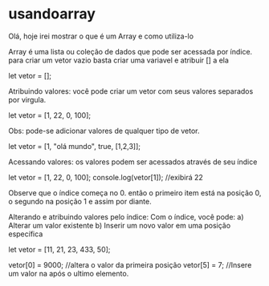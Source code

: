 # usandoarray
 Olá, hoje irei mostrar o que é um Array e como utiliza-lo

Array é uma lista ou coleção de dados que pode ser acessada por índice.
para criar um vetor vazio basta criar uma variavel e atribuir [] a ela

let vetor = [];

Atribuindo valores: você pode criar um vetor com seus valores separados por virgula.

let vetor = [1, 22, 0, 100];

Obs: pode-se adicionar valores de qualquer tipo de vetor.

let vetor = [1, "olá mundo", true, [1,2,3]];

Acessando valores: os valores podem ser acessados através de seu índice

let vetor = [1, 22, 0, 100];
console.log(vetor[1]); //exibirá 22

Observe que o índice começa no 0. então o primeiro item está na posição 0,
o segundo na posição 1 e assim por diante.

Alterando e atribuindo valores pelo índice:
Com o índice, você pode: 
a) Alterar um valor existente
b) Inserir um novo valor em uma posição específica

let vetor = [11, 21, 23, 433, 50];

vetor[0] = 9000; //altera o valor da primeira posição
vetor[5] = 7; //Insere um valor na após o ultimo elemento.
